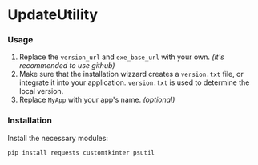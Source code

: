 # UpdateUtility

### Usage
1. Replace the `version_url` and `exe_base_url` with your own. *(it's recommended to use github)*
2. Make sure that the installation wizzard creates a `version.txt` file, or integrate it into your application. `version.txt` is used to determine the local version.
3. Replace `MyApp` with your app's name. *(optional)*

### Installation
Install the necessary modules:
```pip
pip install requests customtkinter psutil
```
